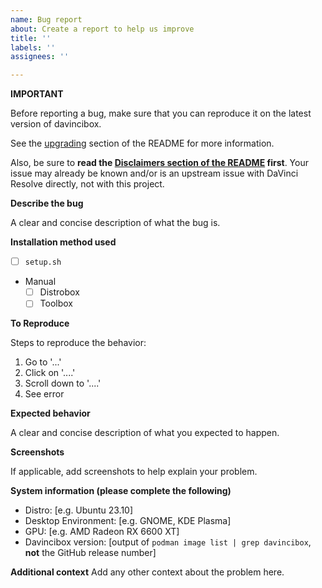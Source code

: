 ```yaml
---
name: Bug report
about: Create a report to help us improve
title: ''
labels: ''
assignees: ''

---
```


**IMPORTANT**

Before reporting a bug, make sure that you can reproduce it on the latest version of davincibox.

See the [upgrading](https://github.com/zelikos/davincibox#upgrading) section of the README for more information.

Also, be sure to **read the [Disclaimers section of the README](https://github.com/zelikos/davincibox?tab=readme-ov-file#disclaimers) first**. Your issue may already be known and/or is an upstream issue with DaVinci Resolve directly, not with this project.

**Describe the bug**

A clear and concise description of what the bug is.

**Installation method used**

- [ ] `setup.sh`
- Manual
  - [ ] Distrobox
  - [ ] Toolbox

**To Reproduce**

Steps to reproduce the behavior:
1. Go to '...'
2. Click on '....'
3. Scroll down to '....'
4. See error

**Expected behavior**

A clear and concise description of what you expected to happen.

**Screenshots**

If applicable, add screenshots to help explain your problem.

**System information (please complete the following)**

 - Distro: [e.g. Ubuntu 23.10]
 - Desktop Environment: [e.g. GNOME, KDE Plasma]
 - GPU: [e.g. AMD Radeon RX 6600 XT]
 - Davincibox version: [output of `podman image list | grep davincibox`, **not** the GitHub release number]

**Additional context**
Add any other context about the problem here.
